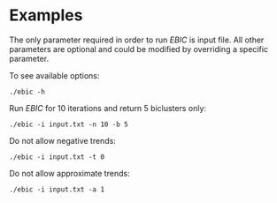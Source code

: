 # Examples
The only parameter required in order to run *EBIC* is input file.
All other parameters are optional and could be modified by overriding a specific parameter.

To see available options:
```Shell
./ebic -h
```


Run *EBIC* for 10 iterations and return 5 biclusters only:
```Shell
./ebic -i input.txt -n 10 -b 5
```

Do not allow negative trends:
```Shell
./ebic -i input.txt -t 0
```

Do not allow approximate trends:
```Shell
./ebic -i input.txt -a 1
```
